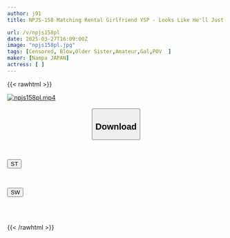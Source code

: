 ```yaml
---
author: j91
title: NPJS-158 Matching Rental Girlfriend YSP - Looks Like He'll Just Use It And Dump It. A Video Of The Man Taking The Girl He Chose As His Date To A Hotel, Aggressively Attacking Her, And Then Using Her And Dumping Her.

url: /v/npjs158pl
date: 2025-03-27T16:09:00Z
image: "npjs158pl.jpg"
tags: [Censored, Blow,Older Sister,Amateur,Gal,POV	]
maker: [Nampa JAPAN]
actress: [ ]
---
```



{{< rawhtml >}}

<div class="video" data-videoid="r4OymxJxRxTb2k1">
    <a href="javascript:;">
        <img src="/v/npjs158pl/npjs158pl.jpg" width="WIDTH" height="HEIGHT" alt="npjs158pl.mp4" loading="lazy">
    </a>
</div>

<script type="text/javascript" src="https://j91.asia/asset/on-demand-st.js"></script>

<br>
  <link rel="stylesheet" href="https://j91.asia/asset/bs5.css">
  
  <center>
  <button class="btn btn-primary" type="button" data-bs-toggle="collapse" data-bs-target=".multi-collapse" aria-expanded="false" aria-controls="multiCollapseExample1 multiCollapseExample2"><h2>Download</h2></button></center>
</p>
<div class="row">
  <div class="col">
    <div class="collapse multi-collapse" id="multiCollapseExample1">
      <div class="card card-body">
	      	      <br>
<div class="buttons">  
<p><a href="/v/npjs158pl/st.html" target="_blank"><button class="btn-hover color-3"><i class="fa fa-download"></i> ST</button></a></p></div>
    </div>
  </div>
</div>
  <div class="col">
    <div class="collapse multi-collapse" id="multiCollapseExample2">
      <div class="card card-body">
	      <br>
<div class="buttons">
<p><a href="/v/npjs158pl/sw.html" target="_blank"><button class="btn-hover color-2"><i class="fa fa-download"></i> SW</button></a></p></div>
<br><br>
      </div>
    </div>
  </div>
</div>

{{< /rawhtml >}}